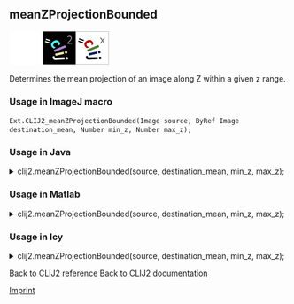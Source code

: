 ## meanZProjectionBounded
<img src="images/mini_empty_logo.png"/><img src="images/mini_clij2_logo.png"/><img src="images/mini_clijx_logo.png"/>

Determines the mean projection of an image along Z within a given z range.

### Usage in ImageJ macro
```
Ext.CLIJ2_meanZProjectionBounded(Image source, ByRef Image destination_mean, Number min_z, Number max_z);
```




### Usage in Java


<details>

<summary>
clij2.meanZProjectionBounded(source, destination_mean, min_z, max_z);
</summary>
<pre class="highlight">// init CLIJ and GPU
import net.haesleinhuepf.clij2.CLIJ2;
import net.haesleinhuepf.clij.clearcl.ClearCLBuffer;
CLIJ2 clij2 = CLIJ2.getInstance();

// get input parameters
ClearCLBuffer source = clij2.push(sourceImagePlus);
destination_mean = clij2.create(source);
int min_z = 10;
int max_z = 20;
</pre>

<pre class="highlight">
// Execute operation on GPU
clij2.meanZProjectionBounded(source, destination_mean, min_z, max_z);
</pre>

<pre class="highlight">
//show result
destination_meanImagePlus = clij2.pull(destination_mean);
destination_meanImagePlus.show();

// cleanup memory on GPU
clij2.release(source);
clij2.release(destination_mean);
</pre>

</details>





### Usage in Matlab


<details>

<summary>
clij2.meanZProjectionBounded(source, destination_mean, min_z, max_z);
</summary>
<pre class="highlight">% init CLIJ and GPU
clij2 = init_clatlab();

% get input parameters
source = clij2.pushMat(source_matrix);
destination_mean = clij2.create(source);
min_z = 10;
max_z = 20;
</pre>

<pre class="highlight">
% Execute operation on GPU
clij2.meanZProjectionBounded(source, destination_mean, min_z, max_z);
</pre>

<pre class="highlight">
% show result
destination_mean = clij2.pullMat(destination_mean)

% cleanup memory on GPU
clij2.release(source);
clij2.release(destination_mean);
</pre>

</details>





### Usage in Icy


<details>

<summary>
clij2.meanZProjectionBounded(source, destination_mean, min_z, max_z);
</summary>
<pre class="highlight">// init CLIJ and GPU
importClass(net.haesleinhuepf.clicy.CLICY);
importClass(Packages.icy.main.Icy);

clij2 = CLICY.getInstance();

// get input parameters
source_sequence = getSequence();source = clij2.pushSequence(source_sequence);
destination_mean = clij2.create(source);
min_z = 10;
max_z = 20;
</pre>

<pre class="highlight">
// Execute operation on GPU
clij2.meanZProjectionBounded(source, destination_mean, min_z, max_z);
</pre>

<pre class="highlight">
// show result
destination_mean_sequence = clij2.pullSequence(destination_mean)
Icy.addSequence(destination_mean_sequence
// cleanup memory on GPU
clij2.release(source);
clij2.release(destination_mean);
</pre>

</details>



[Back to CLIJ2 reference](https://clij.github.io/clij2-docs/reference)
[Back to CLIJ2 documentation](https://clij.github.io/clij2-docs)

[Imprint](https://clij.github.io/imprint)
